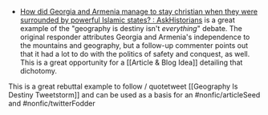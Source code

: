* [How did Georgia and Armenia manage to stay christian when they were surrounded by powerful Islamic states? : AskHistorians](https://www.reddit.com/r/AskHistorians/comments/n2ykaq/how_did_georgia_and_armenia_manage_to_stay/) is a great example of the "geography is destiny isn't *everything*" debate. The original responder attributes Georgia and Armenia's independence to the mountains and geography, but a follow-up commenter points out that it had a lot to do with the politics of safety and conquest, as well. This is a great opportunity for a [[Article & Blog Idea]] detailing that dichotomy.  

This is a great rebuttal example to follow / quotetweet [[Geography Is Destiny Tweetstorm]] and can be used as a basis for an #nonfic/articleSeed and #nonfic/twitterFodder 

